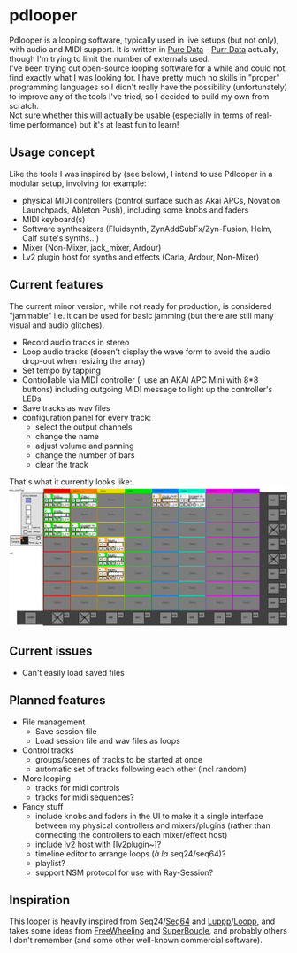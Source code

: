 # pdlooper

Pdlooper is a looping software, typically used in live setups (but not only), with audio and MIDI support. It is written in [Pure Data](https://puredata.info/) - [Purr Data](https://github.com/agraef/purr-data) actually, though I'm trying to limit the number of externals used.   
I've been trying out open-source looping software for a while and could not find exactly what I was looking for. I have pretty much no skills in "proper" programming languages so I didn't really have the possibility (unfortunately) to improve any of the tools I've tried, so I decided to build my own from scratch.  
Not sure whether this will actually be usable (especially in terms of real-time performance) but it's at least fun to learn!

## Usage concept
Like the tools I was inspired by (see below), I intend to use Pdlooper in a modular setup, involving for example:
- physical MIDI controllers (control surface such as Akai APCs, Novation Launchpads, Ableton Push), including some knobs and faders
- MIDI keyboard(s)
- Software synthesizers (Fluidsynth, ZynAddSubFx/Zyn-Fusion, Helm, Calf suite's synths...)
- Mixer (Non-Mixer, jack_mixer, Ardour)
- Lv2 plugin host for synths and effects (Carla, Ardour, Non-Mixer)

## Current features
The current minor version, while not ready for production, is considered "jammable" i.e. it can be used for basic jamming (but there are still many visual and audio glitches).
- Record audio tracks in stereo
- Loop audio tracks (doesn't display the wave form to avoid the audio drop-out when resizing the array)
- Set tempo by tapping
- Controllable via MIDI controller (I use an AKAI APC Mini with 8\*8 buttons) including outgoing MIDI message to light up the controller's LEDs
- Save tracks as wav files
- configuration panel for every track:
  - select the output channels
  - change the name
  - adjust volume and panning
  - change the number of bars
  - clear the track

That's what it currently looks like:
![](screenshots/latest.png)

## Current issues
- Can't easily load saved files

## Planned features
- File management
  - Save session file
  - Load session file and wav files as loops
- Control tracks
  - groups/scenes of tracks to be started at once
  - automatic set of tracks following each other (incl random)
- More looping
  - tracks for midi controls
  - tracks for midi sequences?
- Fancy stuff
  - include knobs and faders in the UI to make it a single interface between my physical controllers and mixers/plugins (rather than connecting the controllers to each mixer/effect host)
  - include lv2 host with [lv2plugin~]?
  - timeline editor to arrange loops (*à la* seq24/seq64)?
  - playlist?
  - support NSM protocol for use with Ray-Session?


## Inspiration
This looper is heavily inspired from Seq24/[Seq64](https://github.com/ahlstromcj/sequencer64) and [Luppp](http://openavproductions.com/luppp/)/[Loopp](https://git.netzspielplatz.de/soundship/loopp), and takes some ideas from [FreeWheeling](https://github.com/free-wheeling/freewheeling) and [SuperBoucle](https://github.com/Vampouille/superboucle), and probably others I don't remember (and some other well-known commercial software).
